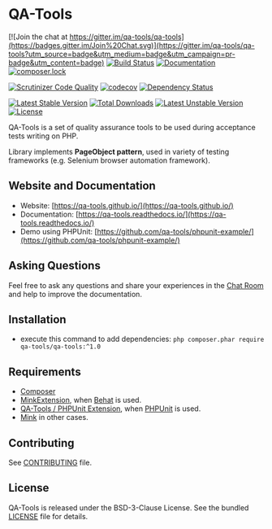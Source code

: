 # QA-Tools

[![Join the chat at https://gitter.im/qa-tools/qa-tools](https://badges.gitter.im/Join%20Chat.svg)](https://gitter.im/qa-tools/qa-tools?utm_source=badge&utm_medium=badge&utm_campaign=pr-badge&utm_content=badge)
[![Build Status](https://travis-ci.org/qa-tools/qa-tools.svg?branch=master)](https://travis-ci.org/qa-tools/qa-tools)
[![Documentation](https://readthedocs.org/projects/qa-tools/badge/?version=latest)](http://docs.qa-tools.io/en/latest/)
[![composer.lock](https://poser.pugx.org/qa-tools/qa-tools/composerlock)](https://packagist.org/packages/qa-tools/qa-tools)

[![Scrutinizer Code Quality](https://scrutinizer-ci.com/g/qa-tools/qa-tools/badges/quality-score.png?b=master)](https://scrutinizer-ci.com/g/qa-tools/qa-tools/?branch=master)
[![codecov](https://codecov.io/gh/qa-tools/qa-tools/branch/master/graph/badge.svg)](https://codecov.io/gh/qa-tools/qa-tools)
[![Dependency Status](https://www.versioneye.com/user/projects/53e1e5d1ebe4a1b38d00000a/badge.svg?style=flat)](https://www.versioneye.com/user/projects/53e1e5d1ebe4a1b38d00000a)


[![Latest Stable Version](https://poser.pugx.org/qa-tools/qa-tools/v/stable)](https://packagist.org/packages/qa-tools/qa-tools)
[![Total Downloads](https://poser.pugx.org/qa-tools/qa-tools/downloads)](https://packagist.org/packages/qa-tools/qa-tools)
[![Latest Unstable Version](https://poser.pugx.org/qa-tools/qa-tools/v/unstable)](https://packagist.org/packages/qa-tools/qa-tools)
[![License](https://poser.pugx.org/qa-tools/qa-tools/license)](https://packagist.org/packages/qa-tools/qa-tools)

QA-Tools is a set of quality assurance tools to be used during acceptance tests writing on PHP.

Library implements __PageObject pattern__, used in variety of testing frameworks (e.g. Selenium browser automation framework).

## Website and Documentation

* Website: [https://qa-tools.github.io/](https://qa-tools.github.io/)
* Documentation: [https://qa-tools.readthedocs.io/](https://qa-tools.readthedocs.io/)
* Demo using PHPUnit: [https://github.com/qa-tools/phpunit-example/](https://github.com/qa-tools/phpunit-example/)

## Asking Questions

Feel free to ask any questions and share your experiences in the [Chat Room](https://gitter.im/qa-tools/qa-tools) and help to improve the documentation.

## Installation

* execute this command to add dependencies: `php composer.phar require qa-tools/qa-tools:^1.0`

## Requirements

* [Composer](https://getcomposer.org/download/)
* [MinkExtension](https://github.com/Behat/MinkExtension), when [Behat](https://github.com/Behat/Behat) is used.
* [QA-Tools / PHPUnit Extension](https://github.com/qa-tools/phpunit-extension), when [PHPUnit](https://github.com/sebastianbergmann/phpunit) is used.
* [Mink](https://github.com/minkphp/Mink) in other cases.

## Contributing

See [CONTRIBUTING](CONTRIBUTING.md) file.

## License

QA-Tools is released under the BSD-3-Clause License. See the bundled [LICENSE](LICENSE) file for details.
